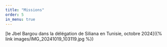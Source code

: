 ```yaml
---
title: "Missions"
order: 5
in_menu: true
---
```

[le Jbel Bargou dans la délégation de Siliana en Tunisie, octobre 2024]({% link images/IMG_20241019_103119.jpg %}) 